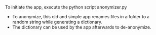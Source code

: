 To initiate the app, execute the python script anonymizer.py

* To anonymize, this old and simple app renames files in a folder to a random string while generating a dictionary. 
* The dictionary can be used by the app afterwards to de-anonymize.
